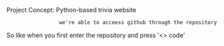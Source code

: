 Project Concept: Python-based trivia website





                     we're able to acceess github through the repository
So like when you first enter the repository and press '<> code'
